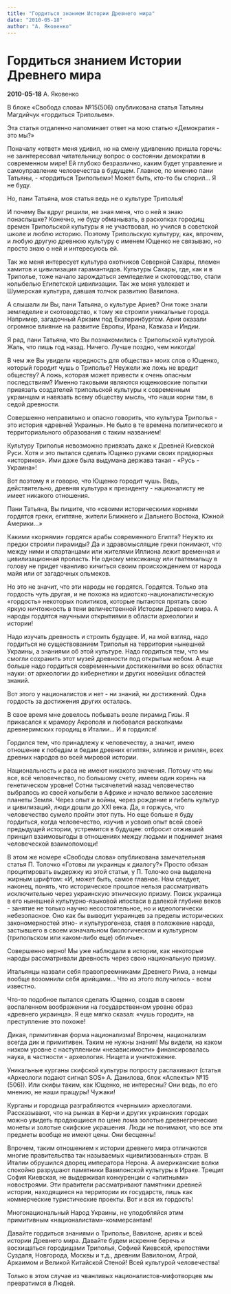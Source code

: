 ```yaml
---
title: "Гордиться знанием Истории Древнего мира"
date: "2010-05-18"
author: "А. Яковенко"
---
```


# Гордиться знанием Истории Древнего мира

**2010-05-18** А. Яковенко

В блоке «Свобода слова» №15(506) опубликована статья Татьяны Магдийчук «гордиться Трипольем».

Эта статья отдаленно напоминает ответ на мою статью «Демократия - это мы?»

Поначалу «ответ» меня удивил, но на смену удивлению пришла горечь: не заинтересовал читательницу вопрос о состоянии демократии в современном мире! Ей глубоко безразлично, каким будет управление и самоуправление человечества в будущем. Главное, по мнению пани Татьяны, - «гордиться Трипольем»! Может быть, кто-то бы спорил... Я не буду.

Но, пани Татьяна, моя статья ведь не о культуре Триполья!

И почему Вы вдруг решили, не зная меня, что о ней я знаю понаслышке? Конечно, не буду обманывать, в раскопках городищ времен Трипольской культуры я не участвовал, но учился в советской школе и люблю историю. Поэтому Трипольскую культуру, как, впрочем, и любую другую древнюю культуру с именем Ющенко не связываю, но просто знаю о ней и интересуюсь ей.

Так же меня интересует культура охотников Северной Сахары, племен хамитов и цивилизация гарамантидов. Культуры Сахары, где, как и в Триполье, тоже начало зарождаться земледелие и скотоводство, стали колыбелью Египетской цивилизации. Так же меня увлекает и Шумерская культура, давшая толчок развитию Вавилона.

А слышали ли Вы, пани Татьяна, о культуре Ариев? Они тоже знали земледелие и скотоводство, к тому же строили уникальные города. Например, загадочный Аркаим под Екатеринбургом. Арии оказали огромное влияние на развитие Европы, Ирана, Кавказа и Индии.

Я рад, пани Татьяна, что Вы познакомились с Трипольской культурой. Жаль, что лишь год назад. Ничего. Лучше поздно, чем никогда!

В чем же Вы увидели «вредность для общества» моих слов о Ющенко, который городит чушь о Триполье? Неужели же ложь не вредит обществу? А ложь, которая может привести к очень опасным последствиям? Именно таковыми являются ющенковские попытки привязать создателей трипольской культуры к современным украинцам и навязать всему обществу мысль, что наши корни там, в седой древности.

Совершенно неправильно и опасно говорить, что культура Триполья - это история «древней Украины». Не было в те времена политического и территориального образования с таким названием!

Культуру Триполья невозможно привязать даже к Древней Киевской Руси. Хотя и это пытался сделать Ющенко руками своих придворных «историков». Ими даже была выдумана держава такая - «Русь - Украина»!

Вот поэтому я и говорю, что Ющенко городит чушь. Ведь, действительно, древняя культура к президенту - националисту не имеет никакого отношения.

Пани Татьяна, Вы пишите, что «своими историческими корнями гордятся греки, египтяне, жители Ближнего и Дальнего Востока, Южной Америки...»

Какими «корнями» гордятся арабы современного Египта? Неужто их предки строили пирамиды? Да и здравомыслящие греки понимают, что между ними и спартанцами или жителями Иллиона лежит временная и цивилизационная пропасть. Ни одному мексиканцу или гватемальцу в голову не придет чванливо кичиться своим происхождением от народа майя или от загадочных ольмеков.

Но это не значит, что эти народы не гордятся. Гордятся. Только эта гордость чуть другая, и не похожа на идиотско-националистическую «гордость» некоторых политиков, которые  пытаются прятать свою яркую ничтожность в тени величественной Истории Древнего мира. А народы гордятся научными открытиями в области археологии и истории!

Надо изучать древность и строить будущее. И, на мой взгляд, надо гордиться не существованием Триполья на территории нынешней Украины, а знаниями об этой культуре. Надо гордиться тем, что мы смогли сохранить этот музей древности под открытым небом. А еще больше надо гордиться современными достижениями во всех областях науки: от археологии до кибернетики и других новейших областей знаний.

Вот этого у националистов и нет - ни знаний, ни достижений. Одна гордость за достижения других осталась.

В свое время мне довелось побывать возле пирамид Гизы. Я прикасался к мрамору Акрополя и любовался раскопками древнеримских городищ в Италии... И я гордился!

Гордился тем, что принадлежу к человечеству, а значит, имею отношение к победам и бедам древних египтян, эллинов и римлян, всех древних народов во всей мировой истории.

Национальность и раса не имеют никакого значения. Потому что мы все, всё человечество, по большому счету, имеем один корень на генетическом уровне! Сотни тысячелетий назад человечество выбралось из своей колыбели в Африке и начало великое заселение планеты Земля. Через опыт и войны, через рождение и гибель культур и цивилизаций, люди дошли до ХХI века. Да, я горжусь, что человечество сумело пройти этот путь. Но еще больше я буду гордиться, когда человечество, изучив и усвоив опыт всей своей предыдущей истории, устремится в будущее: отбросит отживший принцип взаимовыгоды в отношениях между людьми и поднимет знамя человеческой взаимопомощи!

В этом же номере «Свободы слова» опубликована замечательная статья П. Толочко «Готовы ли украинцы к диалогу?» Просто обязан процитировать выдержку из этой статьи, у П. Толочко она выделена жирным шрифтом: «И, может быть, самое главное. Нам следует, наконец, понять, что историческое прошлое нельзя рассматривать исключительно через украинскую этническую призму. Поиск украинца в его нынешней культурно-языковой ипостаси в далекой глубине веков - занятие не только научно несостоятельное, но и идеологически небезопасное. Оно как бы выводит украинцев за пределы исторических закономерностей этно- и культурогенеза, ставя в положение народа, застывшего в своем изначальном биологическом и культурном (трипольском или каком-либо еще) обличье».

Совершенно верно! Мы уже наблюдали в истории, как некоторые народы рассматривали древность через свою национальную призму.

Итальянцы назвали себя правопреемниками Древнего Рима, а немцы вообще возомнили себя арийцами... Что из этого получилось - всем известно.

Что-то подобное пытался сделать Ющенко, создав в своем воспаленном воображении на государственном уровне образ «древнего украинца». Я еще мягко сказал: «чушь городит», на преступление это похоже!

Дикая, примитивная форма национализма! Впрочем, национализм всегда дик и примитивен. Таким не нужны знания! Мы видели, на каком низком уровне с наступлением «независимости» финансировалась наука, в частности - археология. Нищета и уничтожение.

Уникальные курганы скифской культуры попросту  распахивают (статья «Археологи подают сигнал SOS» А. Данилова, блок «Аспекты» №15 (506)). Или скифы таким, как Ющенко, не интересны? Они ведь, по его мнению, не наши пращуры! Чужаки!

Курганы и городища разграбляются «черными» археологами. Рассказывают, что на рынках в Керчи и других украинских городах можно увидеть продающиеся по цене лома золотые древнегреческие монеты и золотые скифские украшения. Люди не понимают, что все эти предметы вообще не имеют цены. Они бесценны!

Впрочем, таким отношением к истории древнего мира отличаются многие правительства так называемых «цивилизованных» стран. В Италии обрушился дворец императора Нерона. А американские волки спокойно разрушают памятники Вавилонской культуры в Ираке. Трещит София Киевская, не выдерживая конкуренции с «элитными» новостроями. Эти правители рассматривают памятники древней истории, находящиеся на территории их государств, лишь как коммерческие туристические проекты. Вот и вся их гордость!

Многонациональный Народ Украины, не уподобляйся этим примитивным «националистам»-коммерсантам!

Давайте гордиться знаниями о Триполье, Вавилоне, ариях и всей истории Древнего мира. Давайте будем искренне беречь и восхищаться городищами Триполья, Софией Киевской, крепостями Суздаля, Новгорода, Москвы и т.д., древним Вавилоном, Агрой, Аркаимом и Великой Китайской Стеной! Всей культурой человечества!

Только в этом случае из чванливых националистов-мифотворцев мы превратимся в Людей.
